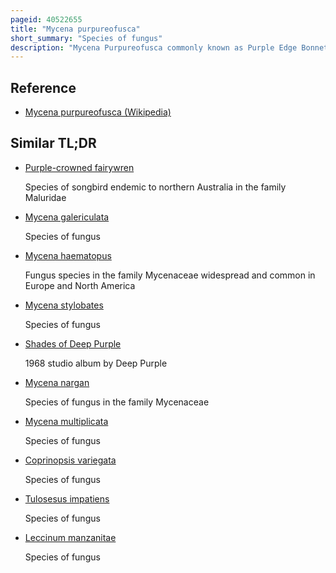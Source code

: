 ```yaml
---
pageid: 40522655
title: "Mycena purpureofusca"
short_summary: "Species of fungus"
description: "Mycena Purpureofusca commonly known as Purple Edge Bonnet is a Species of agaric Fungus in the Family Mycenaceae. The Species was first described in 1885 by Charles horton peck it is found in Europe and North America where it grows on decaying Wood and Debris of Conifers including Cones. Fruit Bodies have conical to bell-shaped Purple caps up to 2. 5 Cm set atop Slender stipes up to 10 Cm long. The Mushroom is named for the characteristic Dark greyish-purple Color of its Gill Edges. In the Field, M. Purpureofusca Mushrooms are usually distinguished from similar Species by Characteristics such as the dark Purple Gill edges the deep Purple Cap and cartilagineous Consistency. The Fungus contains a Laccase Enzyme which has been scientifically investigated for its potential to detoxify recalcitrant industrial Dyes used in Textile Dyeing and Printing Processes."
---
```


## Reference

- [Mycena purpureofusca (Wikipedia)](https://en.wikipedia.org/?curid=40522655)

## Similar TL;DR

- [Purple-crowned fairywren](/tldr/en/purple-crowned-fairywren)

  Species of songbird endemic to northern Australia in the family Maluridae

- [Mycena galericulata](/tldr/en/mycena-galericulata)

  Species of fungus

- [Mycena haematopus](/tldr/en/mycena-haematopus)

  Fungus species in the family Mycenaceae widespread and common in Europe and North America

- [Mycena stylobates](/tldr/en/mycena-stylobates)

  Species of fungus

- [Shades of Deep Purple](/tldr/en/shades-of-deep-purple)

  1968 studio album by Deep Purple

- [Mycena nargan](/tldr/en/mycena-nargan)

  Species of fungus in the family Mycenaceae

- [Mycena multiplicata](/tldr/en/mycena-multiplicata)

  Species of fungus

- [Coprinopsis variegata](/tldr/en/coprinopsis-variegata)

  Species of fungus

- [Tulosesus impatiens](/tldr/en/tulosesus-impatiens)

  Species of fungus

- [Leccinum manzanitae](/tldr/en/leccinum-manzanitae)

  Species of fungus

